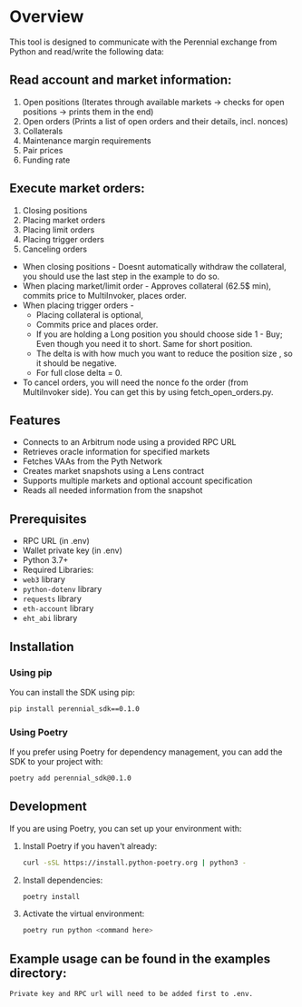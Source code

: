 # Overview

This tool is designed to communicate with the Perennial exchange from Python and read/write the following data:

## Read account and market information:

1.  Open positions (Iterates through available markets -> checks for open positions -> prints them in the end)
2.  Open orders (Prints a list of open orders and their details, incl. nonces)
3.  Collaterals
4.  Maintenance margin requirements
5.  Pair prices
6.  Funding rate

## Execute market orders:

1.  Closing positions
2.  Placing market orders
3.  Placing limit orders
4.  Placing trigger orders
5.  Canceling orders

- When closing positions - Doesnt automatically withdraw the collateral, you should use the last step in the example to do so.
- When placing market/limit order - Approves collateral (62.5$ min), commits price to MultiInvoker, places order.
- When placing trigger orders -
  - Placing collateral is optional,
  - Commits price and places order.
  - If you are holding a Long position you should choose side 1 - Buy; Even though you need it to short. Same for short position.
  - The delta is with how much you want to reduce the position size , so it should be negative.
  - For full close delta = 0.
- To cancel orders, you will need the nonce fo the order (from MultiInvoker side). You can get this by using fetch_open_orders.py.

## Features

- Connects to an Arbitrum node using a provided RPC URL
- Retrieves oracle information for specified markets
- Fetches VAAs from the Pyth Network
- Creates market snapshots using a Lens contract
- Supports multiple markets and optional account specification
- Reads all needed information from the snapshot

## Prerequisites

- RPC URL (in .env)
- Wallet private key (in .env)
- Python 3.7+
- Required Libraries:
- `web3` library
- `python-dotenv` library
- `requests` library
- `eth-account` library
- `eht_abi` library

## Installation

### Using pip

You can install the SDK using pip:

```bash
pip install perennial_sdk==0.1.0
```

### Using Poetry

If you prefer using Poetry for dependency management, you can add the SDK to your project with:

```bash
poetry add perennial_sdk@0.1.0
```

## Development

If you are using Poetry, you can set up your environment with:

1. Install Poetry if you haven't already:

   ```bash
   curl -sSL https://install.python-poetry.org | python3 -
   ```

2. Install dependencies:

   ```bash
   poetry install
   ```

3. Activate the virtual environment:
   ```bash
   poetry run python <command here>
   ```

## Example usage can be found in the examples directory:

    Private key and RPC url will need to be added first to .env.
